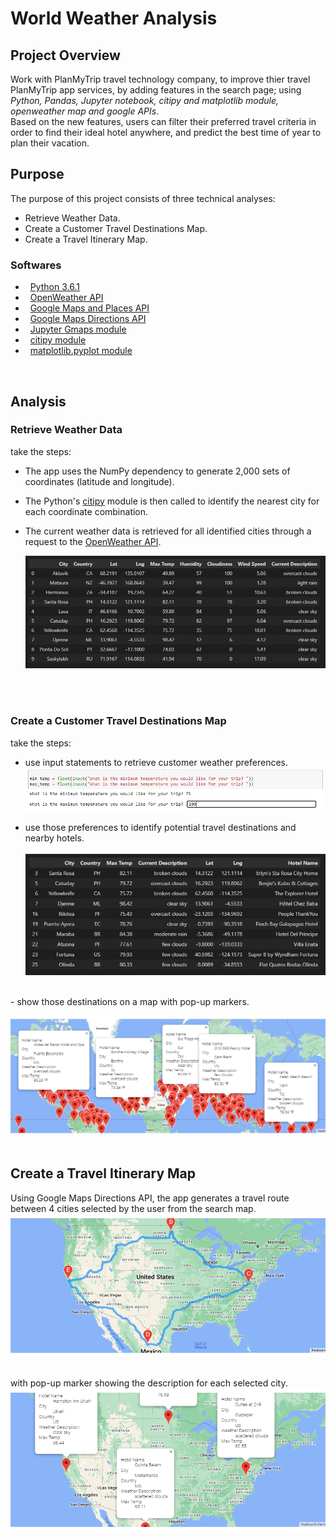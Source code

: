 # World Weather Analysis

## Project Overview
Work with PlanMyTrip travel technology company, to improve thier travel PlanMyTrip app services, by adding features in the search page; using *Python, Pandas, Jupyter notebook, citipy and matplotlib module, openweather map and google APIs*. <br/>
Based on the new features, users can filter their preferred travel criteria in order to find their ideal hotel anywhere, and predict the best time of year to plan their vacation.


## Purpose
The purpose of this project consists of three technical analyses:
  - Retrieve Weather Data.
  - Create a Customer Travel Destinations Map.
  - Create a Travel Itinerary Map.


### Softwares
  - &#160; [Python 3.6.1](https://www.python.org/downloads/windows/) <br/>
  - &#160; [OpenWeather API](https://openweathermap.org/current) <br/>
  - &#160; [Google Maps and Places API](https://developers.google.com/maps/documentation/places/web-service/search)<br/>
  - &#160; [Google Maps Directions API](https://developers.google.com/maps/documentation/directions/overview) <br/>
  - &#160; [Jupyter Gmaps module](https://jupyter-gmaps.readthedocs.io/en/latest/) <br/>
  - &#160; [citipy module](/files/615.pdf) <br/>
  - &#160; [matplotlib.pyplot module](https://pandas.pydata.org/docs/user_guide/visualization.html?highlight=matplotlib#plotting-directly-with-matplotlib)
<br/>

## Analysis

### Retrieve Weather Data
take the steps:
- The app uses the NumPy dependency to generate 2,000 sets of coordinates (latitude and longitude).
- The Python's [citipy](/files/615.pdf) module is then called to identify the nearest city for each coordinate combination.
- The current weather data is retrieved for all identified cities through a request to the [OpenWeather API](https://openweathermap.org/current).

  ![01.png](/files/01.png)
<br/>
<br/>

### Create a Customer Travel Destinations Map
take the steps:
- use input statements to retrieve customer weather preferences.<br/>
  ![inBox.png](/Vacation_Search/inBox.png)
  
- use those preferences to identify potential travel destinations and nearby hotels.  <br/> <br/>
  ![hotels.png](/Vacation_Search/hotels.png)

<br/>
- show those destinations on a map with pop-up markers.

![WeatherPy_vacation_map.png](/Vacation_Search/WeatherPy_vacation_map.png)
<br/>
<br/>

## Create a Travel Itinerary Map
Using Google Maps Directions API, the app generates a travel route between 4 cities selected by the user from the search map. <br/>
![WeatherPy_travel_map.png](/Vacation_Itinerary/WeatherPy_travel_map.png) 
<br/>
<br/>

with pop-up marker showing the description for each selected city. 
<br/>
![WeatherPy_travel_map_markers.png](/Vacation_Itinerary/WeatherPy_travel_map_markers.png)

<br/>
<br/>

